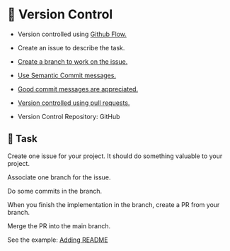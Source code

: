 :wave: Version Control
====

- Version controlled using [Github Flow.](https://medium.com/@patrickporto/4-branching-workflows-for-git-30d0aaee7bf)

- Create an issue to describe the task.

- [Create a branch to work on the issue.](https://docs.github.com/en/issues/tracking-your-work-with-issues/creating-a-branch-for-an-issue)

- [Use Semantic Commit messages.](https://gist.github.com/joshbuchea/6f47e86d2510bce28f8e7f42ae84c716)

- [Good commit messages are appreciated.](https://www.freecodecamp.org/news/how-to-write-better-git-commit-messages/)

- [Version controlled using pull requests.](https://docs.github.com/en/pull-requests/collaborating-with-pull-requests/proposing-changes-to-your-work-with-pull-requests/creating-a-pull-request)

- Version Control Repository: GitHub


## 👷 Task

Create one issue for your project. It should do something valuable to your project.

Associate one branch for the issue.

Do some commits in the branch.

When you finish the implementation in the branch, create a PR from your branch.

Merge the PR into the main branch.

See the example: [Adding README](https://github.com/persapiens-classes/ifrn-software-quality-example/issues/1)
